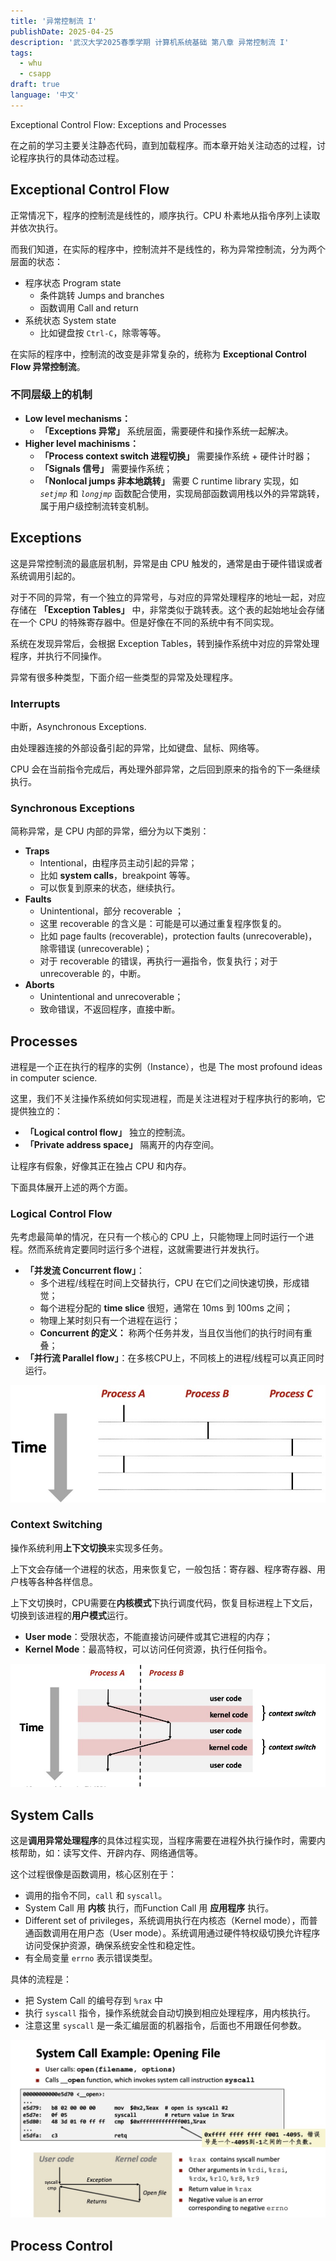 ```yaml
---
title: '异常控制流 I'
publishDate: 2025-04-25
description: '武汉大学2025春季学期 计算机系统基础 第八章 异常控制流 I'
tags:
  - whu
  - csapp
draft: true
language: '中文'
---
```


Exceptional Control Flow: Exceptions and Processes

在之前的学习主要关注静态代码，直到加载程序。而本章开始关注动态的过程，讨论程序执行的具体动态过程。

## Exceptional Control Flow

正常情况下，程序的控制流是线性的，顺序执行。CPU 朴素地从指令序列上读取并依次执行。

而我们知道，在实际的程序中，控制流并不是线性的，称为异常控制流，分为两个层面的状态：

- 程序状态 Program state
    - 条件跳转 Jumps and branches
    - 函数调用 Call and return
- 系统状态 System state
    - 比如键盘按 `Ctrl-C`，除零等等。

在实际的程序中，控制流的改变是非常复杂的，统称为 **Exceptional Control Flow 异常控制流**。

### 不同层级上的机制

- **Low level mechanisms：**
    - **「Exceptions 异常」** 系统层面，需要硬件和操作系统一起解决。
- **Higher level machinisms：**
    - **「Process context switch 进程切换」** 需要操作系统 + 硬件计时器；
    - **「Signals 信号」** 需要操作系统；
    - **「Nonlocal jumps 非本地跳转」** 需要 C runtime library 实现，如 *`setjmp`* 和 *`longjmp`* 函数配合使用，实现局部函数调用栈以外的异常跳转，属于用户级控制流转变机制。

## Exceptions

这是异常控制流的最底层机制，异常是由 CPU 触发的，通常是由于硬件错误或者系统调用引起的。

对于不同的异常，有一个独立的异常号，与对应的异常处理程序的地址一起，对应存储在 **「Exception Tables」** 中，非常类似于跳转表。这个表的起始地址会存储在一个 CPU 的特殊寄存器中。但是好像在不同的系统中有不同实现。

系统在发现异常后，会根据 Exception Tables，转到操作系统中对应的异常处理程序，并执行不同操作。

异常有很多种类型，下面介绍一些类型的异常及处理程序。

### Interrupts 

中断，Asynchronous Exceptions.

由处理器连接的外部设备引起的异常，比如键盘、鼠标、网络等。

CPU 会在当前指令完成后，再处理外部异常，之后回到原来的指令的下一条继续执行。

### Synchronous Exceptions

简称异常，是 CPU 内部的异常，细分为以下类别：

- **Traps**
    - Intentional，由程序员主动引起的异常；
    - 比如 **system calls**，breakpoint 等等。
    - 可以恢复到原来的状态，继续执行。
- **Faults**
    - Unintentional，部分 recoverable ；
    - 这里 recoverable 的含义是：可能是可以通过重复程序恢复的。
    - 比如 page faults (recoverable)，protection faults (unrecoverable)，除零错误 (unrecoverable)；
    - 对于 recoverable 的错误，再执行一遍指令，恢复执行；对于 unrecoverable 的，中断。
- **Aborts**
    - Unintentional and unrecoverable；
    - 致命错误，不返回程序，直接中断。


## Processes

进程是一个正在执行的程序的实例（Instance），也是 The most profound ideas in computer science.

这里，我们不关注操作系统如何实现进程，而是关注进程对于程序执行的影响，它提供独立的：

- **「Logical control flow」** 独立的控制流。
- **「Private address space」** 隔离开的内存空间。

让程序有假象，好像其正在独占 CPU 和内存。

下面具体展开上述的两个方面。

### Logical Control Flow

先考虑最简单的情况，在只有一个核心的 CPU 上，只能物理上同时运行一个进程。然而系统肯定要同时运行多个进程，这就需要进行并发执行。

- **「并发流 Concurrent flow」**：
    - 多个进程/线程在时间上交替执行，CPU 在它们之间快速切换，形成错觉；
    - 每个进程分配的 **time slice** 很短，通常在 10ms 到 100ms 之间；
    - 物理上某时刻只有一个进程在运行；
    - **Concurrent 的定义：** 称两个任务并发，当且仅当他们的执行时间有重叠；
- **「并行流 Parallel flow」**：在多核CPU上，不同核上的进程/线程可以真正同时运行。

![Concurrent Processes](./ecf-procs1-01.jpg)

### Context Switching

操作系统利用**上下文切换**来实现多任务。

上下文会存储一个进程的状态，用来恢复它，一般包括：寄存器、程序寄存器、用户栈等各种各样信息。

上下文切换时，CPU需要在**内核模式**下执行调度代码，恢复目标进程上下文后，切换到该进程的**用户模式**运行。

- **User mode**：受限状态，不能直接访问硬件或其它进程的内存；
- **Kernel Mode**：最高特权，可以访问任何资源，执行任何指令。

![Context Switching](./ecf-procs1-02.jpg)

## System Calls

这是**调用异常处理程序**的具体过程实现，当程序需要在进程外执行操作时，需要内核帮助，如：读写文件、开辟内存、网络通信等。

这个过程很像是函数调用，核心区别在于：

- 调用的指令不同，`call` 和 `syscall`。
- System Call 用 **内核** 执行，而Function Call 用 **应用程序** 执行。
- Different set of privileges，系统调用执行在内核态（Kernel mode），而普通函数调用在用户态（User mode）。系统调用通过硬件特权级切换允许程序访问受保护资源，确保系统安全性和稳定性。
- 有全局变量 `errno` 表示错误类型。

具体的流程是：

- 把 System Call 的编号存到 `%rax` 中
- 执行 `syscall` 指令，操作系统就会自动切换到相应处理程序，用内核执行。
- 注意这里 `syscall` 是一条汇编层面的机器指令，后面也不用跟任何参数。

![System calls](./ecf-procs1-03.jpg)


## Process Control

